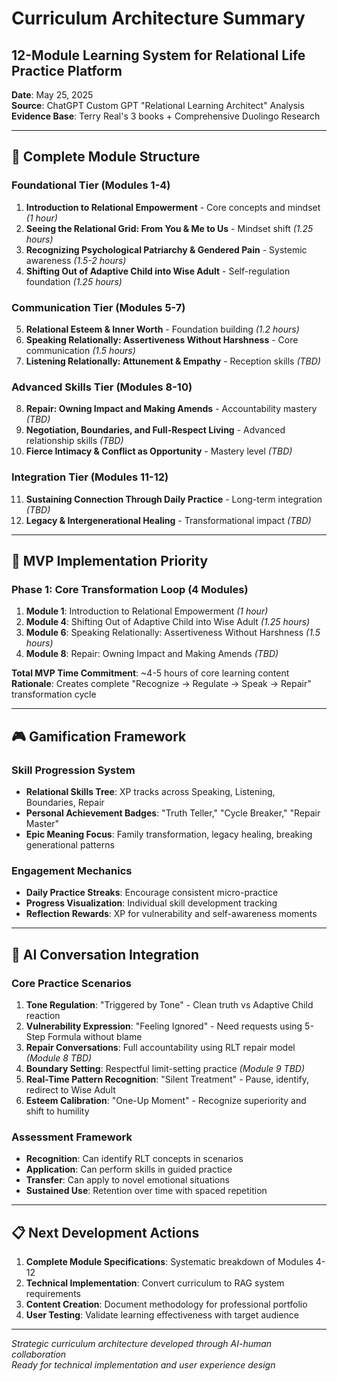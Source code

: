 # Curriculum Architecture Summary
## 12-Module Learning System for Relational Life Practice Platform

**Date**: May 25, 2025  
**Source**: ChatGPT Custom GPT "Relational Learning Architect" Analysis  
**Evidence Base**: Terry Real's 3 books + Comprehensive Duolingo Research

---

## 🎯 **Complete Module Structure**

### **Foundational Tier (Modules 1-4)**
1. **Introduction to Relational Empowerment** - Core concepts and mindset *(1 hour)*
2. **Seeing the Relational Grid: From You & Me to Us** - Mindset shift *(1.25 hours)*
3. **Recognizing Psychological Patriarchy & Gendered Pain** - Systemic awareness *(1.5-2 hours)*
4. **Shifting Out of Adaptive Child into Wise Adult** - Self-regulation foundation *(1.25 hours)*

### **Communication Tier (Modules 5-7)**
5. **Relational Esteem & Inner Worth** - Foundation building *(1.2 hours)*
6. **Speaking Relationally: Assertiveness Without Harshness** - Core communication *(1.5 hours)*
7. **Listening Relationally: Attunement & Empathy** - Reception skills *(TBD)*

### **Advanced Skills Tier (Modules 8-10)**
8. **Repair: Owning Impact and Making Amends** - Accountability mastery *(TBD)*
9. **Negotiation, Boundaries, and Full-Respect Living** - Advanced relationship skills *(TBD)*
10. **Fierce Intimacy & Conflict as Opportunity** - Mastery level *(TBD)*

### **Integration Tier (Modules 11-12)**
11. **Sustaining Connection Through Daily Practice** - Long-term integration *(TBD)*
12. **Legacy & Intergenerational Healing** - Transformational impact *(TBD)*

---

## 🚀 **MVP Implementation Priority**

### **Phase 1: Core Transformation Loop (4 Modules)**
1. **Module 1**: Introduction to Relational Empowerment *(1 hour)*
4. **Module 4**: Shifting Out of Adaptive Child into Wise Adult *(1.25 hours)*  
6. **Module 6**: Speaking Relationally: Assertiveness Without Harshness *(1.5 hours)*
8. **Module 8**: Repair: Owning Impact and Making Amends *(TBD)*

**Total MVP Time Commitment**: ~4-5 hours of core learning content
**Rationale**: Creates complete "Recognize → Regulate → Speak → Repair" transformation cycle

---

## 🎮 **Gamification Framework**

### **Skill Progression System**
- **Relational Skills Tree**: XP tracks across Speaking, Listening, Boundaries, Repair
- **Personal Achievement Badges**: "Truth Teller," "Cycle Breaker," "Repair Master"
- **Epic Meaning Focus**: Family transformation, legacy healing, breaking generational patterns

### **Engagement Mechanics**
- **Daily Practice Streaks**: Encourage consistent micro-practice
- **Progress Visualization**: Individual skill development tracking  
- **Reflection Rewards**: XP for vulnerability and self-awareness moments

---

## 🤖 **AI Conversation Integration**

### **Core Practice Scenarios**
1. **Tone Regulation**: "Triggered by Tone" - Clean truth vs Adaptive Child reaction
2. **Vulnerability Expression**: "Feeling Ignored" - Need requests using 5-Step Formula without blame
3. **Repair Conversations**: Full accountability using RLT repair model *(Module 8 TBD)*
4. **Boundary Setting**: Respectful limit-setting practice *(Module 9 TBD)*
5. **Real-Time Pattern Recognition**: "Silent Treatment" - Pause, identify, redirect to Wise Adult
6. **Esteem Calibration**: "One-Up Moment" - Recognize superiority and shift to humility

### **Assessment Framework**
- **Recognition**: Can identify RLT concepts in scenarios
- **Application**: Can perform skills in guided practice  
- **Transfer**: Can apply to novel emotional situations
- **Sustained Use**: Retention over time with spaced repetition

---

## 📋 **Next Development Actions**

1. **Complete Module Specifications**: Systematic breakdown of Modules 4-12
2. **Technical Implementation**: Convert curriculum to RAG system requirements
3. **Content Creation**: Document methodology for professional portfolio
4. **User Testing**: Validate learning effectiveness with target audience

---

*Strategic curriculum architecture developed through AI-human collaboration*  
*Ready for technical implementation and user experience design*

